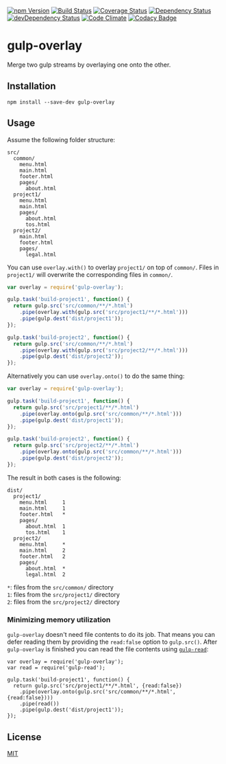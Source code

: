 [![npm Version](https://img.shields.io/npm/v/gulp-overlay.svg)](https://www.npmjs.com/package/gulp-overlay)
[![Build Status](https://travis-ci.org/svenschoenung/gulp-overlay.svg?branch=master)](https://travis-ci.org/svenschoenung/gulp-overlay)
[![Coverage Status](https://coveralls.io/repos/github/svenschoenung/gulp-overlay/badge.svg?branch=master)](https://coveralls.io/github/svenschoenung/gulp-overlay?branch=master)
[![Dependency Status](https://david-dm.org/svenschoenung/gulp-overlay.svg)](https://david-dm.org/svenschoenung/gulp-overlay)
[![devDependency Status](https://david-dm.org/svenschoenung/gulp-overlay/dev-status.svg)](https://david-dm.org/svenschoenung/gulp-overlay#info=devDependencies)
[![Code Climate](https://codeclimate.com/github/svenschoenung/gulp-overlay/badges/gpa.svg)](https://codeclimate.com/github/svenschoenung/gulp-overlay)
[![Codacy Badge](https://api.codacy.com/project/badge/Grade/8e9503cff73646f3abe1b7d557d357e1)](https://www.codacy.com/app/svenschoenung/gulp-overlay)

# gulp-overlay

Merge two gulp streams by overlaying one onto the other.

## Installation

    npm install --save-dev gulp-overlay

## Usage

Assume the following folder structure:

    src/
      common/
        menu.html
        main.html
        footer.html
        pages/
          about.html
      project1/
        menu.html
        main.html
        pages/
          about.html
          tos.html
      project2/
        main.html
        footer.html
        pages/
          legal.html

You can use `overlay.with()` to overlay `project1/` on top of `common/`. Files in `project1/` will overwrite the corresponding files in `common/`.

```javascript
var overlay = require('gulp-overlay');

gulp.task('build-project1', function() {
  return gulp.src('src/common/**/*.html')
    .pipe(overlay.with(gulp.src('src/project1/**/*.html')))
    .pipe(gulp.dest('dist/project1'));
});

gulp.task('build-project2', function() {
  return gulp.src('src/common/**/*.html')
    .pipe(overlay.with(gulp.src('src/project2/**/*.html')))
    .pipe(gulp.dest('dist/project2'));
});
```

Alternatively you can use `overlay.onto()` to do the same thing:

```javascript
var overlay = require('gulp-overlay');

gulp.task('build-project1', function() {
  return gulp.src('src/project1/**/*.html')
    .pipe(overlay.onto(gulp.src('src/common/**/*.html')))
    .pipe(gulp.dest('dist/project1'));
});

gulp.task('build-project2', function() {
  return gulp.src('src/project2/**/*.html')
    .pipe(overlay.onto(gulp.src('src/common/**/*.html')))
    .pipe(gulp.dest('dist/project2'));
});
```
The result in both cases is the following:

    dist/
      project1/
        menu.html     1
        main.html     1
        footer.html   *
        pages/
          about.html  1
          tos.html    1
      project2/
        menu.html     *
        main.html     2
        footer.html   2
        pages/
          about.html  *
          legal.html  2
          
          
`*`: files from the `src/common/` directory  
`1`: files from the `src/project1/` directory  
`2`: files from the `src/project2/` directory

### Minimizing memory utilization

`gulp-overlay` doesn't need file contents to do its job. That means you can defer reading them by providing the `read:false` option to `gulp.src()`. After `gulp-overlay` is finished you can read the file contents using [`gulp-read`](http://github.com/svenschoenung/gulp-read):

    var overlay = require('gulp-overlay');
    var read = require('gulp-read');
  
    gulp.task('build-project1', function() {
      return gulp.src('src/project1/**/*.html', {read:false})
        .pipe(overlay.onto(gulp.src('src/common/**/*.html', {read:false})))
        .pipe(read())
        .pipe(gulp.dest('dist/project1'));
    });

## License

[MIT](LICENSE)

